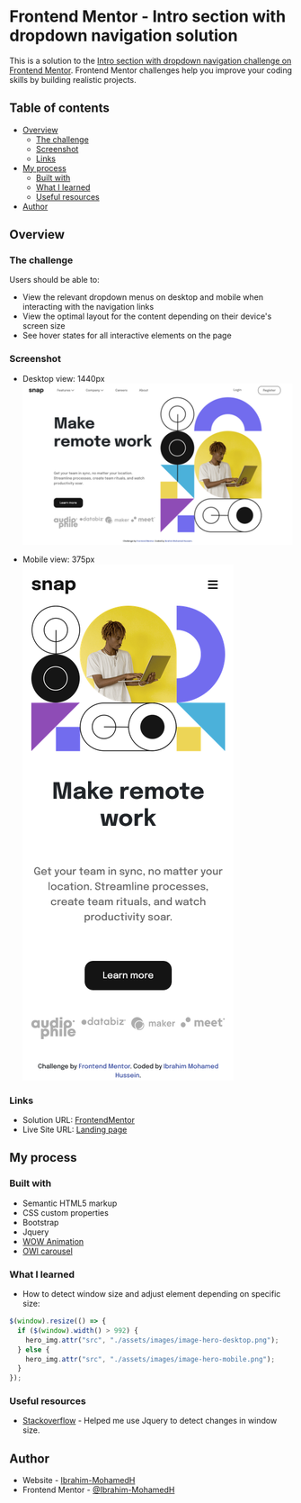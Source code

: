 # Frontend Mentor - Intro section with dropdown navigation solution

This is a solution to the [Intro section with dropdown navigation challenge on Frontend Mentor](https://www.frontendmentor.io/challenges/intro-section-with-dropdown-navigation-ryaPetHE5). Frontend Mentor challenges help you improve your coding skills by building realistic projects.

## Table of contents

- [Overview](#overview)
  - [The challenge](#the-challenge)
  - [Screenshot](#screenshot)
  - [Links](#links)
- [My process](#my-process)
  - [Built with](#built-with)
  - [What I learned](#what-i-learned)
  - [Useful resources](#useful-resources)
- [Author](#author)

## Overview

### The challenge

Users should be able to:

- View the relevant dropdown menus on desktop and mobile when interacting with the navigation links
- View the optimal layout for the content depending on their device's screen size
- See hover states for all interactive elements on the page

### Screenshot

- Desktop view: 1440px
  ![](./assets/images/Screenshots.png)

- Mobile view: 375px
  ![](./assets/images/Mobile_screenshot.png)

### Links

- Solution URL: [FrontendMentor](https://your-solution-url.com)
- Live Site URL: [Landing page](https://Ibrahim-MohamedH.github.io/landing-page/)

## My process

### Built with

- Semantic HTML5 markup
- CSS custom properties
- Bootstrap
- Jquery
- [WOW Animation](https://wowjs.uk/)
- [OWl carousel](https://owlcarousel2.github.io/OwlCarousel2/)

### What I learned

- How to detect window size and adjust element depending on specific size:

```js
$(window).resize(() => {
  if ($(window).width() > 992) {
    hero_img.attr("src", "./assets/images/image-hero-desktop.png");
  } else {
    hero_img.attr("src", "./assets/images/image-hero-mobile.png");
  }
});
```

### Useful resources

- [Stackoverflow](https://stackoverflow.com/questions/7789043/how-can-i-detect-window-size-with-jquery) - Helped me use Jquery to detect changes in window size.

## Author

- Website - [Ibrahim-MohamedH](https://github.com/Ibrahim-MohamedH)
- Frontend Mentor - [@Ibrahim-MohamedH](https://www.frontendmentor.io/profile/Ibrahim-MohamedH)
